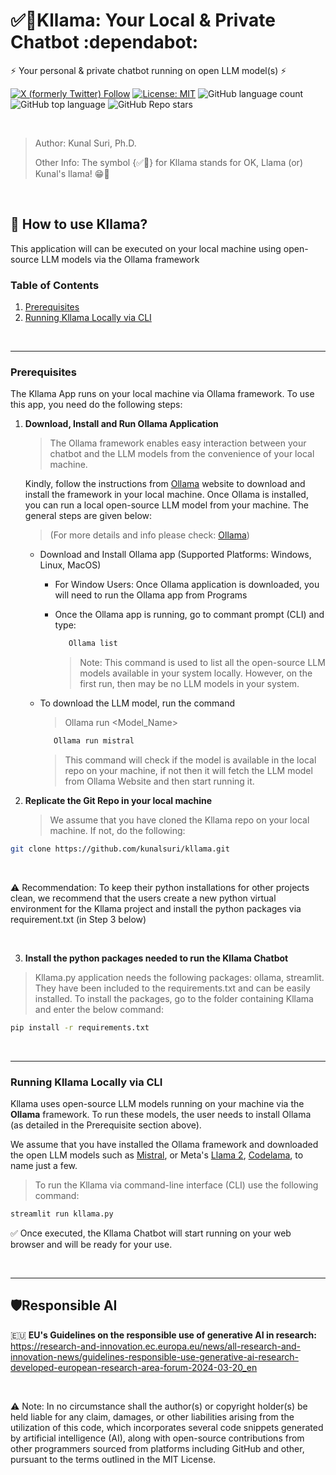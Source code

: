 # ✅🦙Kllama: Your Local & Private Chatbot :dependabot:

⚡ Your personal & private chatbot running on open LLM model(s) ⚡

[![X (formerly Twitter) Follow](https://img.shields.io/twitter/follow/kunalsuri)](https://twitter.com/kunalsuri)
[![License: MIT](https://img.shields.io/badge/License-MIT-yellow.svg)](https://opensource.org/licenses/MIT)
![GitHub language count](https://img.shields.io/github/languages/count/kunalsuri/kllama)
![GitHub top language](https://img.shields.io/github/languages/top/kunalsuri/kllama?color=yellow)
![GitHub Repo stars](https://img.shields.io/github/stars/kunalsuri/kllama)



<br>

> Author: Kunal Suri, Ph.D.
>
> Other Info: The symbol {✅🦙} for Kllama stands for OK, Llama (or) Kunal's llama! 😁🙏

<br>

## 🚀 How to use Kllama?
This application will can be executed on your local machine using open-source LLM models via the Ollama framework

### Table of Contents
1. [Prerequisites](#Prerequisites)
2. [Running Kllama Locally via CLI](#Running-Kllama-Locally-CLI)

<br>

---

### Prerequisites

The Kllama App runs on your local machine via Ollama framework. To use this app, you need do the following steps:

1. **Download, Install and Run Ollama Application**

   > The Ollama framework enables easy interaction between your chatbot and the LLM models from the convenience of your local machine.
   
   Kindly, follow the instructions from [Ollama](https://ollama.com/) website to download and install the framework in your local machine. Once Ollama is installed, you can run a local open-source LLM model from your machine. The general steps are given below:

   > (For more details and info please check: [Ollama](https://ollama.com/))


   - Download and Install Ollama app (Supported Platforms: Windows, Linux, MacOS)
      
      - For Window Users: Once Ollama application is downloaded, you will need to run the Ollama app from Programs
      
      - Once the Ollama app is running, go to commant prompt (CLI) and type:
        
        ```bash
           Ollama list
        ```
        > Note: This command is used to list all the open-source LLM models available in your system locally. However, on the first run, then may be no LLM models in your system.

    
   - To download the LLM model, run the command
     >  Ollama run <Model_Name>
     
       ```bash
          Ollama run mistral
       ```
     
     > This command will check if the model is available in the local repo on your machine, if not then it will fetch the LLM model from Ollama Website and then start running it.

   
2. **Replicate the Git Repo in your local machine**

   > We assume that you have cloned the Kllama repo on your local machine. If not, do the following:

```bash
git clone https://github.com/kunalsuri/kllama.git
```

<br>

⚠️ Recommendation: To keep their python installations for other projects clean, we recommend that the users create a new python virtual environment for the Kllama project and install the python packages via requirement.txt (in Step 3 below)

<br>

3. **Install the python packages needed to run the Kllama Chatbot**

> Kllama.py application needs the following packages: ollama, streamlit. They have been included to the requirements.txt and can be easily installed. To install the packages, go to the folder containing Kllama and enter the below command:

```bash
pip install -r requirements.txt
```

<br>

---

### Running Kllama Locally via CLI
Kllama uses open-source LLM models running on your machine via the **Ollama** framework. To run these models, the user needs to install Ollama (as detailed in the Prerequisite section above). 

We assume that you have installed the Ollama framework and downloaded the open LLM models such as [Mistral](https://mistral.ai/technology/#models), or Meta's [Llama 2](https://llama.meta.com/), [Codelama](https://ai.meta.com/blog/code-llama-large-language-model-coding/), to name just a few.

> To run the Kllama via command-line interface (CLI) use the following command: 

```bash
streamlit run kllama.py
```

✅ Once executed, the Kllama Chatbot will start running on your web browser and will be ready for your use.

<br>

---

## 🛡️Responsible AI 
:european_union: **EU's Guidelines on the responsible use of generative AI in research:** https://research-and-innovation.ec.europa.eu/news/all-research-and-innovation-news/guidelines-responsible-use-generative-ai-research-developed-european-research-area-forum-2024-03-20_en

<br>

⚠️ Note: In no circumstance shall the author(s) or copyright holder(s) be held liable for any claim, damages, or other liabilities arising from the utilization of this code, which incorporates several code snippets generated by artificial intelligence (AI), along with open-source contributions from other programmers sourced from platforms including GitHub and other, pursuant to the terms outlined in the MIT License.
